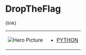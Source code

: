 # DropTheFlag 

{link}
<table>
<tr>
<td>

![Hero Picture](hero.png?raw=true "Hero Picture")

</td>
<td>
<ul>
<li>

[PYTHON](DropTheFlag.py)

</li>
</td>
</tr>
<table>